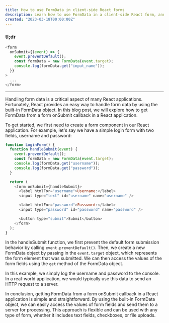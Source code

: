 ```yaml
---
title: How to use FormData in client-side React forms
description: Learn how to use FormData in a client-side React form, and how to get it from an onSubmit callback..
created: "2023-03-18T00:00:00Z"
---
```


### tl;dr

```js
<form
  onSubmit={(event) => {
    event.preventDefault();
    const formData = new FormData(event.target);
    console.log(formData.get("input_name"));
  }}
>
  ...
</form>
```

---

Handling form data is a critical aspect of many React applications. Fortunately, React provides an easy way to handle form data by using the built-in FormData object. In this blog post, we will explore how to get FormData from a form onSubmit callback in a React application.

To get started, we first need to create a form component in our React application. For example, let's say we have a simple login form with two fields, username and password:

```js
function LoginForm() {
  function handleSubmit(event) {
    event.preventDefault();
    const formData = new FormData(event.target);
    console.log(formData.get("username"));
    console.log(formData.get("password"));
  }

  return (
    <form onSubmit={handleSubmit}>
      <label htmlFor="username">Username:</label>
      <input type="text" id="username" name="username" />

      <label htmlFor="password">Password:</label>
      <input type="password" id="password" name="password" />

      <button type="submit">Submit</button>
    </form>
  );
}
```

In the handleSubmit function, we first prevent the default form submission behavior by calling `event.preventDefault()`. Then, we create a new FormData object by passing in the `event.target` object, which represents the form element that was submitted. We can then access the values of the form fields using the `get` method of the FormData object.

In this example, we simply log the username and password to the console. In a real-world application, we would typically use this data to send an HTTP request to a server.

In conclusion, getting FormData from a form onSubmit callback in a React application is simple and straightforward. By using the built-in FormData object, we can easily access the values of form fields and send them to a server for processing. This approach is flexible and can be used with any type of form, whether it includes text fields, checkboxes, or file uploads.
